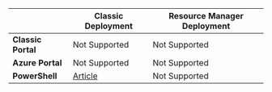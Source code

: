 |  | **Classic Deployment**  | **Resource Manager Deployment**|
|-----------------------------|-------------|---------------------|
| **Classic Portal**          | Not Supported          | Not Supported                  |
| **Azure Portal**            | Not Supported         | Not Supported                  |
| **PowerShell** | [Article](../articles/expressroute/expressroute-howto-coexist-classic.md) | Not Supported |
